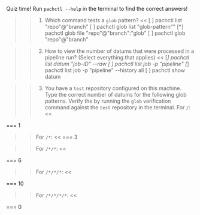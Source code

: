Quiz time! Run `pachctl --help` in the terminal to find the correct answers!

>>1. Which command tests a `glob` pattern? <<
[ ] pachctl list "repo"@"branch"
[ ] pachctl glob list "glob-pattern""
[*] pachctl glob file "repo"@"branch":"glob"
[ ] pachctl glob "repo"@"branch"

>>2. How to view the number of datums that were processed in a pipeline run? (Select everything that applies) <<
[*] pachctl list datum "job-ID" --raw
[ ] pachctl list job -p "pipeline"
[*] pachctl list job -p "pipeline" --history all
[ ] pachctl show datum

>>3. You have a `test` repository configured on this machine. Type the correct number of datums for the following glob patterns. Verify the by running the `glob` verification command against the `test` repository in the terminal.  For `/`: <<

=== 1

>> For `/*`: <<
=== 3

>> For `/*/*`: <<

=== 6

>> For `/*/*/*`: <<

=== 10

>> For `/*/*/*/*`: <<

=== 0
